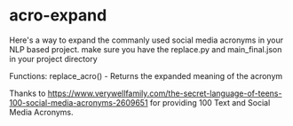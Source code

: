 # acro-expand

Here's a way to expand the commanly used social media acronyms in your NLP based project.
make sure you have the replace.py and main_final.json in your project directory 

Functions:
replace_acro(<acronym>) - Returns the expanded meaning of the acronym

Thanks to https://www.verywellfamily.com/the-secret-language-of-teens-100-social-media-acronyms-2609651 for providing 100 Text and Social Media Acronyms. 
